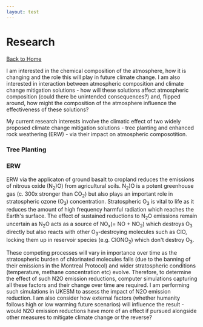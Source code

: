 ```yaml
---
layout: test
---
```


# Research

[Back to Home](./)

I am interested in the chemical composition of the atmosphere, how it is changing and the role this will play in future climate change. I am also interested in interaction between atmospheric composition and climate change mitigation solutions - how will these solutions affect atmospheric composition (could there be unintended consequences?) and, flipped around, how might the composition of the atmosphere influence the effectiveness of these solutions? 


My current research interests involve the climatic effect of two widely proposed climate change mitigation solutions - tree planting and enhanced rock weathering (ERW) - via their impact on atmospheric composotition. 

### Tree Planting ###



### ERW ###
ERW via the applicaton of ground basalt to cropland reduces the emissions of nitrous oxide (N<sub>2</sub>)O) from agricultural soils. N<sub>2</sub>)O is a potent greenhouse gas (c. 300x stronger than CO<sub>2</sub>) but  also plays an important role in stratospheric ozone (O<sub>3</sub>) concentration. Stratospheric O<sub>3</sub> is vital to life as it reduces the amount of high frequency harmful radiation which reaches the Earth's surface. The effect of sustained reductions to N<sub>2</sub>O emissions remain uncertain as N<sub>2</sub>O acts as a source of NO<sub>x</sub>(= NO + NO<sub>2</sub>) which destroys O<sub>3</sub> directly but also reacts with other O<sub>3</sub>-destroying molecules such as ClO, locking them up in reservoir species (e.g. ClONO<sub>2</sub>) which don't destroy O<sub>3</sub>.

These competing processes will vary in importance over time as the stratospheric burden of chlorinated molecules falls (due to the banning of their emissions in the Montreal Protocol) and wider stratospheric conditions (temperature, methane concentration etc) evolve. Therefore, to determine the effect of such N2O emission reductions, computer simulations capturing all these factors and their change over time are required. I am performing such simulations in UKESM to assess the impact of N2O emission reduction. I am also consider how external factors (whether humanity follows high or low warming future scenarios) will influence the result - would N2O emission reductions have more of an effect if pursued alongside other measures to mitigate climate change or the reverse? 
